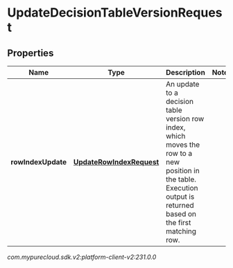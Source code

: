 # UpdateDecisionTableVersionRequest


## Properties

| Name | Type | Description | Notes |
| ------------ | ------------- | ------------- | ------------- |
| **rowIndexUpdate** | [**UpdateRowIndexRequest**](UpdateRowIndexRequest) | An update to a decision table version row index, which moves the row to a new position in the table. Execution output is returned based on the first matching row. |  |




_com.mypurecloud.sdk.v2:platform-client-v2:231.0.0_
